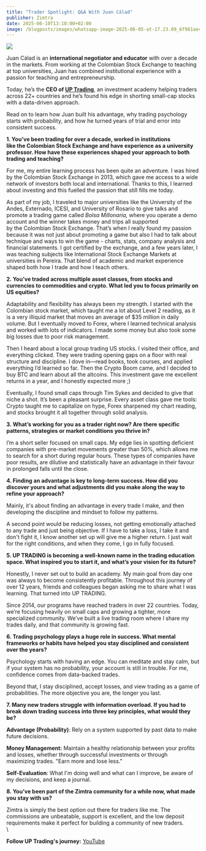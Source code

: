 ```yaml
---
title: "Trader Spotlight: Q&A With Juan Cálad"
publisher: Zimtra
date: 2025-06-10T13:10:00+02:00
image: /blogposts/images/whatsapp-image-2025-06-05-at-17.23.09_6f981aec.jpg
---
```

![](/blogposts/images/whatsapp-image-2025-06-05-at-17.23.09_6f981aec.jpg)

Juan Cálad is an **international negotiator and educator** with over a decade in the markets. From working at the Colombian Stock Exchange to teaching at top universities, Juan has combined institutional experience with a passion for teaching and entrepreneurship.

Today, he’s the **CEO of [UP Trading](https://up-trading.com/)**, an investment academy helping traders across 22+ countries and he’s found his edge in shorting small-cap stocks with a data-driven approach.

Read on to learn how Juan built his advantage, why trading psychology starts with probability, and how he turned years of trial and error into consistent success.

**1. You’ve been trading for over a decade, worked in institutions like the Colombian Stock Exchange and have experience as a university professor. How have these experiences shaped your approach to both trading and teaching?**

For me, my entire learning process has been quite an adventure. I was hired by the Colombian Stock Exchange in 2013, which gave me access to a wide network of investors both local and international. Thanks to this, I learned about investing and this fuelled the passion that still fills me today.

As part of my job, I traveled to major universities like the University of the Andes, Externado, ICESI, and University of Rosario to give talks and promote a trading game called *Bolsa Millonaria,* where you operate a demo account and the winner takes money and trips all supported by the Colombian Stock Exchange. That’s when I really found my passion because it was not just about promoting a game but also I had to talk about technique and ways to win the game - charts, stats, company analysis and financial statements. I got certified by the exchange, and a few years later, I was teaching subjects like International Stock Exchange Markets at universities in Pereira. That blend of academic and market experience shaped both how I trade and how I teach others.

**2. You’ve traded across multiple asset classes, from stocks and currencies to commodities and crypto. What led you to focus primarily on US equities?**

Adaptability and flexibility has always been my strength. I started with the Colombian stock market, which taught me a lot about Level 2 reading, as it is a very illiquid market that moves an average of $35 million in daily volume. But I eventually moved to Forex, where I learned technical analysis and worked with lots of indicators. I made some money but also took some big losses due to poor risk management.

Then I heard about a local group trading US stocks. I visited their office, and everything clicked. They were trading opening gaps on a floor with real structure and discipline. I dove in—read books, took courses, and applied everything I’d learned so far. Then the Crypto Boom came, and I decided to buy BTC and learn about all the altcoins. This investment gave me excellent returns in a year, and I honestly expected more ;)

Eventually, I found small caps through Tim Sykes and decided to give that niche a shot. It’s been a pleasant surprise. Every asset class gave me tools: Crypto taught me to capitalize on hype, Forex sharpened my chart reading, and stocks brought it all together through solid analysis.

**3. What’s working for you as a trader right now? Are there specific patterns, strategies or market conditions you thrive in?**

I’m a short seller focused on small caps. My edge lies in spotting deficient companies with pre-market movements greater than 50%, which allows me to search for a short during regular hours. These types of companies have poor results, are dilutive and statistically have an advantage in their favour in prolonged falls until the close.

**4. Finding an advantage is key to long-term success. How did you discover yours and what adjustments did you make along the way to refine your approach?**

Mainly, it's about finding an advantage in every trade I make, and then developing the discipline and mindset to follow my patterns.

A second point would be reducing losses, not getting emotionally attached to any trade and just being objective. If I have to take a loss, I take it and don't fight it, I know another set up will give me a higher return.  I just wait for the right conditions, and when they come, I go in fully focused.

**5. UP TRADING is becoming a well-known name in the trading education space. What inspired you to start it, and what’s your vision for its future?**

Honestly, I never set out to build an academy. My main goal from day one was always to become consistently profitable. Throughout this journey of over 12 years, friends and colleagues began asking me to share what I was learning. That turned into UP TRADING. 

Since 2014, our programs have reached traders in over 22 countries. Today, we’re focusing heavily on small caps and growing a tighter, more specialized community. We’ve built a live trading room where I share my trades daily, and that community is growing fast.

**6. Trading psychology plays a huge role in success. What mental frameworks or habits have helped you stay disciplined and consistent over the years?**

Psychology starts with having an edge. You can meditate and stay calm, but if your system has no probability, your account is still in trouble. For me, confidence comes from data-backed trades.

Beyond that, I stay disciplined, accept losses, and view trading as a game of probabilities. The more objective you are, the longer you last.

**7. Many new traders struggle with information overload. If you had to break down trading success into three key principles, what would they be?**

**Advantage (Probability)**: Rely on a system supported by past data to make future decisions.

**Money Management:** Maintain a healthy relationship between your profits and losses, whether through successful investments or through maximizing trades. "Earn more and lose less."

**Self-Evaluation**: What I'm doing well and what can I improve, be aware of my decisions, and keep a journal.

**8. You’ve been part of the Zimtra community for a while now, what made you stay with us?**

Zimtra is simply the best option out there for traders like me. The commissions are unbeatable, support is excellent, and the low deposit requirements make it perfect for building a community of new traders.\
\

**Follow UP Trading's journey:** [YouTube](http://www.youtube.com/@UPTrading) [](https://x.com/agarciacapelo)
